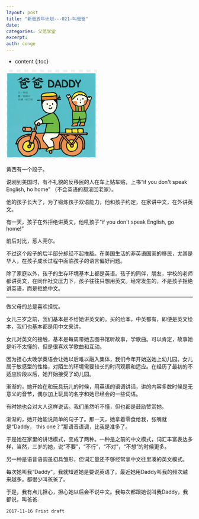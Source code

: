 ```yaml
---
layout: post
title: "新爸五年计划---021-叫爸爸"
date:
categories: 父范学堂
excerpt:
auth: conge
---
```

* content
{:toc}

![Daddy](/assets/images/父范学堂/118382-ccc7447aadd7733b.png)

黄西有一个段子。

说刚到美国时，有不礼貌的反移民的人在车上贴车贴，上书“if you don't speak English, ho home” （不会英语的都滚回老家）。

他的孩子长大了，为了锻炼孩子双语能力，他和孩子约定，在家讲中文，在外讲英文。

有一天，孩子在外拒绝讲英文，他吼孩子“if you don't speak English, go home!”

前后对比，惹人莞尔。

不过这个段子的后半部分却经不起推敲。在美国生活的非英语国家的移民，尤其是华人，在孩子成长过程中面临孩子的语言偏好问题。

除了家庭以外，孩子的生存环境基本上都是英语。孩子的同伴，朋友，学校的老师都讲英文，在同伴社交压力下，孩子往往只想用英文。经常发生的，不是孩子拒绝讲英语，而是拒绝中文。

----

做父母的总是喜欢担忧。

女儿三岁之前，我们基本是不给她讲英文的。买的绘本，中英都有，即便是英文绘本，我们也基本都是用中文来讲。

女儿对英文的接触，基本是每周带她去图书馆听故事，学歌曲。可以肯定，故事她是听不太懂的，但是很喜欢学歌曲和互动。

因为担心太晚学英语会让她以后难以融入集体，我们今年开始送她上幼儿园。女儿属于敏感型的性格，对陌生的环境需要较长的时间观察和适应。在经历了最初的不适应阶段以后，她开始接受了幼儿园。

渐渐的，她开始在和玩具玩儿的时候，用英语的语调讲话，讲的内容多数时候是无意义的音节，偶尔加上玩具的名字和她已经会的一些词语。

有时她也会对大人这样说话。我们虽然听不懂，但也都是鼓励赞赏她。

渐渐的，她开始能说简单的句子了。那一天，她拿着零食给我，张嘴就是“Daddy， this one？”那语音语调，比我是准多了。

于是她在家里的讲话模式，变成了两种。一种是之前的中文模式，词汇丰富表达多样，当然，三岁的她，说“不要”，“不行”，“不对”，“不想”的时候更多。

另一种是语音语调虽初具雏形，但词汇量还不够经常拿中文往里凑的英文模式。

每次她叫我“Daddy”，我就知道她是要说英语了。最近她用Daddy叫我的频次越来越多。都很少叫爸爸了。

于是，我有点儿担心，担心她以后会不说中文。我每次都跟她说叫我Daddy，我都说，叫爸爸.

```
2017-11-16 Frist draft
```
